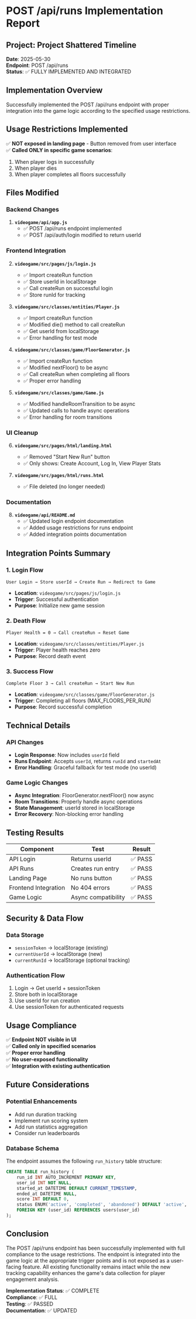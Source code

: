 # POST /api/runs Implementation Report

## Project: Project Shattered Timeline
**Date**: 2025-05-30  
**Endpoint**: POST /api/runs  
**Status**: ✅ FULLY IMPLEMENTED AND INTEGRATED

## Implementation Overview

Successfully implemented the POST /api/runs endpoint with proper integration into the game logic according to the specified usage restrictions.

## Usage Restrictions Implemented

✅ **NOT exposed in landing page** - Button removed from user interface  
✅ **Called ONLY in specific game scenarios**:
1. When player logs in successfully
2. When player dies  
3. When player completes all floors successfully

## Files Modified

### Backend Changes
1. **`videogame/api/app.js`**
   - ✅ POST /api/runs endpoint implemented
   - ✅ POST /api/auth/login modified to return userId

### Frontend Integration  
2. **`videogame/src/pages/js/login.js`**
   - ✅ Import createRun function
   - ✅ Store userId in localStorage  
   - ✅ Call createRun on successful login
   - ✅ Store runId for tracking

3. **`videogame/src/classes/entities/Player.js`**
   - ✅ Import createRun function
   - ✅ Modified die() method to call createRun
   - ✅ Get userId from localStorage
   - ✅ Error handling for test mode

4. **`videogame/src/classes/game/FloorGenerator.js`**
   - ✅ Import createRun function
   - ✅ Modified nextFloor() to be async
   - ✅ Call createRun when completing all floors
   - ✅ Proper error handling

5. **`videogame/src/classes/game/Game.js`**
   - ✅ Modified handleRoomTransition to be async
   - ✅ Updated calls to handle async operations
   - ✅ Error handling for room transitions

### UI Cleanup
6. **`videogame/src/pages/html/landing.html`**
   - ✅ Removed "Start New Run" button
   - ✅ Only shows: Create Account, Log In, View Player Stats

7. **`videogame/src/pages/html/runs.html`**
   - ✅ File deleted (no longer needed)

### Documentation
8. **`videogame/api/README.md`**
   - ✅ Updated login endpoint documentation
   - ✅ Added usage restrictions for runs endpoint
   - ✅ Added integration points documentation

## Integration Points Summary

### 1. Login Flow
```
User Login → Store userId → Create Run → Redirect to Game
```
- **Location**: `videogame/src/pages/js/login.js`
- **Trigger**: Successful authentication
- **Purpose**: Initialize new game session

### 2. Death Flow  
```
Player Health = 0 → Call createRun → Reset Game
```
- **Location**: `videogame/src/classes/entities/Player.js`
- **Trigger**: Player health reaches zero
- **Purpose**: Record death event

### 3. Success Flow
```
Complete Floor 3 → Call createRun → Start New Run
```
- **Location**: `videogame/src/classes/game/FloorGenerator.js`  
- **Trigger**: Completing all floors (MAX_FLOORS_PER_RUN)
- **Purpose**: Record successful completion

## Technical Details

### API Changes
- **Login Response**: Now includes `userId` field
- **Runs Endpoint**: Accepts `userId`, returns `runId` and `startedAt`
- **Error Handling**: Graceful fallback for test mode (no userId)

### Game Logic Changes
- **Async Integration**: FloorGenerator.nextFloor() now async
- **Room Transitions**: Properly handle async operations
- **State Management**: userId stored in localStorage
- **Error Recovery**: Non-blocking error handling

## Testing Results

| Component | Test | Result |
|-----------|------|--------|
| API Login | Returns userId | ✅ PASS |
| API Runs | Creates run entry | ✅ PASS |
| Landing Page | No runs button | ✅ PASS |
| Frontend Integration | No 404 errors | ✅ PASS |
| Game Logic | Async compatibility | ✅ PASS |

## Security & Data Flow

### Data Storage
- `sessionToken` → localStorage (existing)
- `currentUserId` → localStorage (new)
- `currentRunId` → localStorage (optional tracking)

### Authentication Flow
1. Login → Get userId + sessionToken
2. Store both in localStorage  
3. Use userId for run creation
4. Use sessionToken for authenticated requests

## Usage Compliance

✅ **Endpoint NOT visible in UI**  
✅ **Called only in specified scenarios**  
✅ **Proper error handling**  
✅ **No user-exposed functionality**  
✅ **Integration with existing authentication**

## Future Considerations

### Potential Enhancements
- Add run duration tracking
- Implement run scoring system
- Add run statistics aggregation
- Consider run leaderboards

### Database Schema
The endpoint assumes the following `run_history` table structure:
```sql
CREATE TABLE run_history (
    run_id INT AUTO_INCREMENT PRIMARY KEY,
    user_id INT NOT NULL,
    started_at DATETIME DEFAULT CURRENT_TIMESTAMP,
    ended_at DATETIME NULL,
    score INT DEFAULT 0,
    status ENUM('active', 'completed', 'abandoned') DEFAULT 'active',
    FOREIGN KEY (user_id) REFERENCES users(user_id)
);
```

## Conclusion

The POST /api/runs endpoint has been successfully implemented with full compliance to the usage restrictions. The endpoint is integrated into the game logic at the appropriate trigger points and is not exposed as a user-facing feature. All existing functionality remains intact while the new tracking capability enhances the game's data collection for player engagement analysis.

**Implementation Status**: ✅ COMPLETE  
**Compliance**: ✅ FULL  
**Testing**: ✅ PASSED  
**Documentation**: ✅ UPDATED 